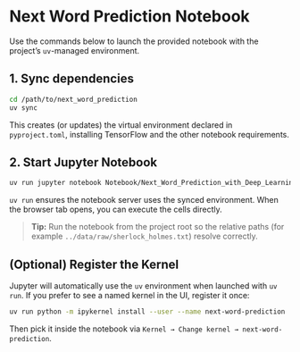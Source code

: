 # Next Word Prediction Notebook

Use the commands below to launch the provided notebook with the project’s `uv`-managed environment.

## 1. Sync dependencies

```bash
cd /path/to/next_word_prediction
uv sync
```

This creates (or updates) the virtual environment declared in `pyproject.toml`, installing TensorFlow and the other notebook requirements.

## 2. Start Jupyter Notebook

```bash
uv run jupyter notebook Notebook/Next_Word_Prediction_with_Deep_Learning_in_NLP.ipynb
```

`uv run` ensures the notebook server uses the synced environment. When the browser tab opens, you can execute the cells directly.

> **Tip:** Run the notebook from the project root so the relative paths (for example `../data/raw/sherlock_holmes.txt`) resolve correctly.

## (Optional) Register the Kernel

Jupyter will automatically use the `uv` environment when launched with `uv run`. If you prefer to see a named kernel in the UI, register it once:

```bash
uv run python -m ipykernel install --user --name next-word-prediction
```

Then pick it inside the notebook via `Kernel → Change kernel → next-word-prediction`.
